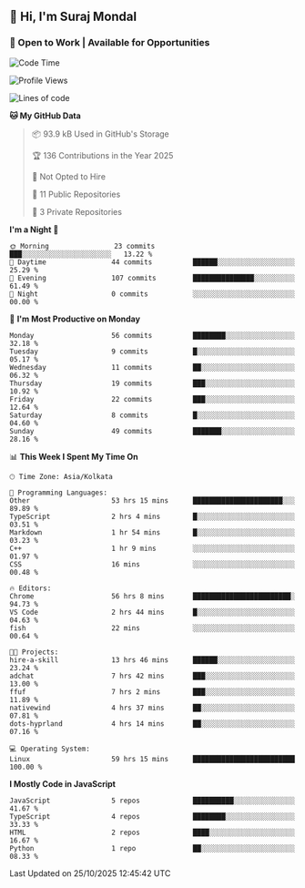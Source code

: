 ## 👋 Hi, I'm Suraj Mondal
### 🚀 Open to Work | Available for Opportunities

<!--START_SECTION:waka-->
![Code Time](http://img.shields.io/badge/Code%20Time-147%20hrs%2057%20mins-blue)

![Profile Views](http://img.shields.io/badge/Profile%20Views-1-blue)

![Lines of code](https://img.shields.io/badge/From%20Hello%20World%20I%27ve%20Written-129.6%20thousand%20lines%20of%20code-blue)

**🐱 My GitHub Data** 

> 📦 93.9 kB Used in GitHub's Storage 
 > 
> 🏆 136 Contributions in the Year 2025
 > 
> 🚫 Not Opted to Hire
 > 
> 📜 11 Public Repositories 
 > 
> 🔑 3 Private Repositories 
 > 
**I'm a Night 🦉** 

```text
🌞 Morning                23 commits          ███░░░░░░░░░░░░░░░░░░░░░░   13.22 % 
🌆 Daytime                44 commits          ██████░░░░░░░░░░░░░░░░░░░   25.29 % 
🌃 Evening                107 commits         ███████████████░░░░░░░░░░   61.49 % 
🌙 Night                  0 commits           ░░░░░░░░░░░░░░░░░░░░░░░░░   00.00 % 
```
📅 **I'm Most Productive on Monday** 

```text
Monday                   56 commits          ████████░░░░░░░░░░░░░░░░░   32.18 % 
Tuesday                  9 commits           █░░░░░░░░░░░░░░░░░░░░░░░░   05.17 % 
Wednesday                11 commits          ██░░░░░░░░░░░░░░░░░░░░░░░   06.32 % 
Thursday                 19 commits          ███░░░░░░░░░░░░░░░░░░░░░░   10.92 % 
Friday                   22 commits          ███░░░░░░░░░░░░░░░░░░░░░░   12.64 % 
Saturday                 8 commits           █░░░░░░░░░░░░░░░░░░░░░░░░   04.60 % 
Sunday                   49 commits          ███████░░░░░░░░░░░░░░░░░░   28.16 % 
```


📊 **This Week I Spent My Time On** 

```text
🕑︎ Time Zone: Asia/Kolkata

💬 Programming Languages: 
Other                    53 hrs 15 mins      ██████████████████████░░░   89.89 % 
TypeScript               2 hrs 4 mins        █░░░░░░░░░░░░░░░░░░░░░░░░   03.51 % 
Markdown                 1 hr 54 mins        █░░░░░░░░░░░░░░░░░░░░░░░░   03.23 % 
C++                      1 hr 9 mins         ░░░░░░░░░░░░░░░░░░░░░░░░░   01.97 % 
CSS                      16 mins             ░░░░░░░░░░░░░░░░░░░░░░░░░   00.48 % 

🔥 Editors: 
Chrome                   56 hrs 8 mins       ████████████████████████░   94.73 % 
VS Code                  2 hrs 44 mins       █░░░░░░░░░░░░░░░░░░░░░░░░   04.63 % 
fish                     22 mins             ░░░░░░░░░░░░░░░░░░░░░░░░░   00.64 % 

🐱‍💻 Projects: 
hire-a-skill             13 hrs 46 mins      ██████░░░░░░░░░░░░░░░░░░░   23.24 % 
adchat                   7 hrs 42 mins       ███░░░░░░░░░░░░░░░░░░░░░░   13.00 % 
ffuf                     7 hrs 2 mins        ███░░░░░░░░░░░░░░░░░░░░░░   11.89 % 
nativewind               4 hrs 37 mins       ██░░░░░░░░░░░░░░░░░░░░░░░   07.81 % 
dots-hyprland            4 hrs 14 mins       ██░░░░░░░░░░░░░░░░░░░░░░░   07.16 % 

💻 Operating System: 
Linux                    59 hrs 15 mins      █████████████████████████   100.00 % 
```

**I Mostly Code in JavaScript** 

```text
JavaScript               5 repos             ██████████░░░░░░░░░░░░░░░   41.67 % 
TypeScript               4 repos             ████████░░░░░░░░░░░░░░░░░   33.33 % 
HTML                     2 repos             ████░░░░░░░░░░░░░░░░░░░░░   16.67 % 
Python                   1 repo              ██░░░░░░░░░░░░░░░░░░░░░░░   08.33 % 
```




 Last Updated on 25/10/2025 12:45:42 UTC
<!--END_SECTION:waka-->
